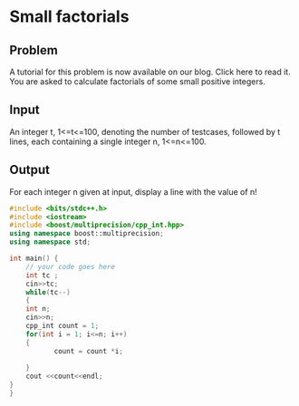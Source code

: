 # Small factorials
## Problem
A tutorial for this problem is now available on our blog. Click here to read it.
You are asked to calculate factorials of some small positive integers.

## Input
An integer t, 1<=t<=100, denoting the number of testcases, followed by t lines, each containing a single integer n, 1<=n<=100.

## Output
For each integer n given at input, display a line with the value of n!

```cpp
#include <bits/stdc++.h>
#include <iostream>
#include <boost/multiprecision/cpp_int.hpp> 
using namespace boost::multiprecision; 
using namespace std;

int main() {
	// your code goes here
	int tc ;
	cin>>tc;
	while(tc--)
	{
	int n;
	cin>>n;
	cpp_int count = 1;
	for(int i = 1; i<=n; i++)
	{
	       count = count *i;
	       
	}
	cout <<count<<endl;
}
}
```